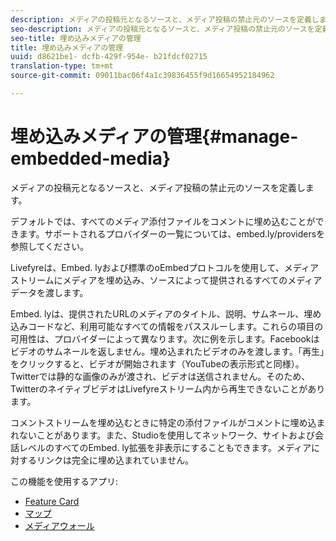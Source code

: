```yaml
---
description: メディアの投稿元となるソースと、メディア投稿の禁止元のソースを定義します。
seo-description: メディアの投稿元となるソースと、メディア投稿の禁止元のソースを定義します。
seo-title: 埋め込みメディアの管理
title: 埋め込みメディアの管理
uuid: d8621be1- dcfb-429f-954e- b21fdcf02715
translation-type: tm+mt
source-git-commit: 09011bac06f4a1c39836455f9d16654952184962

---
```



# 埋め込みメディアの管理{#manage-embedded-media}

メディアの投稿元となるソースと、メディア投稿の禁止元のソースを定義します。

デフォルトでは、すべてのメディア添付ファイルをコメントに埋め込むことができます。サポートされるプロバイダーの一覧については、embed.ly/providersを参照してください。

Livefyreは、Embed. lyおよび標準のoEmbedプロトコルを使用して、メディアストリームにメディアを埋め込み、ソースによって提供されるすべてのメディアデータを渡します。

Embed. lyは、提供されたURLのメディアのタイトル、説明、サムネール、埋め込みコードなど、利用可能なすべての情報をパススルーします。これらの項目の可用性は、プロバイダーによって異なります。次に例を示します。Facebookはビデオのサムネールを返しません。埋め込まれたビデオのみを渡します。「再生」をクリックすると、ビデオが開始されます（YouTubeの表示形式と同様）。Twitterでは静的な画像のみが渡され、ビデオは送信されません。そのため、TwitterのネイティブビデオはLivefyreストリーム内から再生できないことがあります。

コメントストリームを埋め込むときに特定の添付ファイルがコメントに埋め込まれないことがあります。また、Studioを使用してネットワーク、サイトおよび会話レベルのすべてのEmbed. ly拡張を非表示にすることもできます。メディアに対するリンクは完全に埋め込まれていません。

この機能を使用するアプリ:

* [Feature Card](/help/using/c-about-apps/c-feature-card-app/c-feature-card-app.md#c_feature_card_app)
* [マップ](/help/using/c-about-apps/c-map-app/c-map-app.md#c_map_app)
* [メディアウォール](/help/using/c-about-apps/c-media-wall-app/c-media-wall-app.md#c_media_wall_app)

